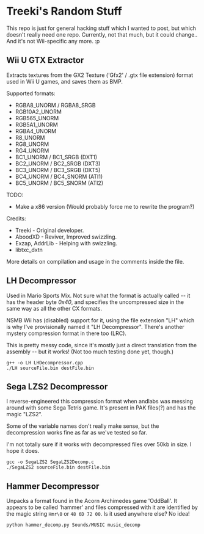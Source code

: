 Treeki's Random Stuff
=====================

This repo is just for general hacking stuff which I wanted to post, but which
doesn't really need one repo. Currently, not that much, but it could change..
And it's not Wii-specific any more. :p


Wii U GTX Extractor
-------------------

Extracts textures from the GX2 Texture ('Gfx2' / .gtx file extension) format used in Wii U games, and saves them as BMP. 
  
Supported formats:  
* RGBA8_UNORM / RGBA8_SRGB
* RGB10A2_UNORM
* RGB565_UNORM
* RGB5A1_UNORM
* RGBA4_UNORM
* R8_UNORM
* RG8_UNORM
* RG4_UNORM
* BC1_UNORM / BC1_SRGB (DXT1)
* BC2_UNORM / BC2_SRGB (DXT3)
* BC3_UNORM / BC3_SRGB (DXT5)
* BC4_UNORM / BC4_SNORM (ATI1)
* BC5_UNORM / BC5_SNORM (ATI2)
  
TODO:  
* Make a x86 version (Would probably force me to rewrite the program?)
  
Credits:  
* Treeki - Original developer.
* AboodXD - Reviver, Improved swizzling.
* Exzap, AddrLib - Helping with swizzling.
* libtxc_dxtn
  
More details on compilation and usage in the comments inside the file.  


LH Decompressor
---------------

Used in Mario Sports Mix. Not sure what the format is actually called -- it
has the header byte _0x40_, and specifies the uncompressed size in the same
way as all the other CX formats.

NSMB Wii has (disabled) support for it, using the file extension "LH" which is
why I've provisionally named it "LH Decompressor". There's another mystery
compression format in there too (LRC).

This is pretty messy code, since it's mostly just a direct translation from
the assembly -- but it works! (Not too much testing done yet, though.)

    g++ -o LH LHDecompressor.cpp
    ./LH sourceFile.bin destFile.bin


Sega LZS2 Decompressor
----------------------

I reverse-engineered this compression format when andlabs was messing around
with some Sega Tetris game. It's present in PAK files(?) and has the magic
"LZS2".

Some of the variable names don't really make sense, but the decompression
works fine as far as we've tested so far.

I'm not totally sure if it works with decompressed files over 50kb in size.
I hope it does.

    gcc -o SegaLZS2 SegaLZS2Decomp.c
    ./SegaLZS2 sourceFile.bin destFile.bin


Hammer Decompressor
-------------------

Unpacks a format found in the Acorn Archimedes game 'OddBall'. It appears to
be called 'hammer' and files compressed with it are identified by the magic
string `Hmr\0` or `48 6D 72 00`. Is it used anywhere else? No idea!

    python hammer_decomp.py Sounds/MUSIC music_decomp


